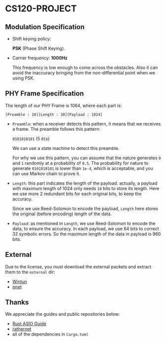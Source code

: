 # CS120-PROJECT

## Modulation Specification

- Shift keying policy:

    **PSK** (Phase Shift Keying).

- Carrier frequency: **1000Hz**

    This frequency is low enough to come across the obstacles. Also it can avoid the inaccuracy bringing from the non-differential point when we using PSK.

## PHY Frame Specification

The length of our PHY Frame is 1064, where each part is:

`[Preamble : 10][Length : 30][Payload : 1024]`

- `Preamble`: when a receiver detects this pattern, it means that we receives a frame. The preamble follows this pattern:

    `0101010101` (5 `01`s)

    We can use a state machine to detect this preamble.

    For why we use this pattern, you can assume that the nature generates `0` and `1` randomly at a probability of `0.5`. The probability for nature to generate `0101010101` is lower than `1e-4`, which is acceptable, and you can use Markov chain to prove it.

- `Length`: this part indicates the length of the payload. actually, a payload with maximum length of 1024 only needs `10` bits to store its length. Here we use more 2 redundant bits for each original bits, to keep the accuracy.

    Since we use Reed-Solomon to encode the payload, `Length` here stores the original (before encoding) length of the data.

- `Payload`: as mentioned in `Length`, we use Reed-Solomon to encode the data, to ensure the accuracy. In each payload, we use 64 bits to correct 32 symbolic errors. So the maximum length of the data in payload is 960 bits.

## External

Due to the license, you must download the external packets and extract them to the `external` dir:
- [Wintun](https://www.wintun.net/)
- [pnet](https://docs.rs/pnet/latest/pnet/)

## Thanks

We appreciate the guides and public repositories below:
- [Rust ASIO Guide](https://acm.shanghaitech.edu.cn/rust-asio/00_introduction.html)
- [rathernet](https://github.com/profetia/rathernet)
- all of the dependencies in `Cargo.toml`